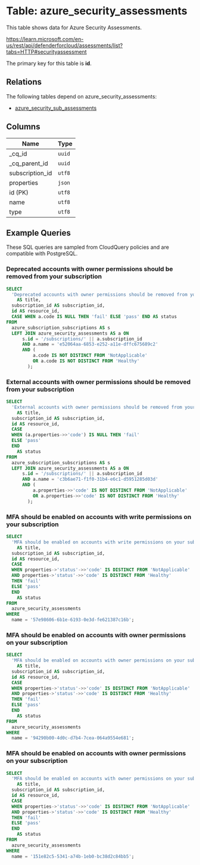 # Table: azure_security_assessments

This table shows data for Azure Security Assessments.

https://learn.microsoft.com/en-us/rest/api/defenderforcloud/assessments/list?tabs=HTTP#securityassessment

The primary key for this table is **id**.

## Relations

The following tables depend on azure_security_assessments:
  - [azure_security_sub_assessments](azure_security_sub_assessments)

## Columns

| Name          | Type          |
| ------------- | ------------- |
|_cq_id|`uuid`|
|_cq_parent_id|`uuid`|
|subscription_id|`utf8`|
|properties|`json`|
|id (PK)|`utf8`|
|name|`utf8`|
|type|`utf8`|

## Example Queries

These SQL queries are sampled from CloudQuery policies and are compatible with PostgreSQL.

### Deprecated accounts with owner permissions should be removed from your subscription

```sql
SELECT
  'Deprecated accounts with owner permissions should be removed from your subscription'
    AS title,
  subscription_id AS subscription_id,
  id AS resource_id,
  CASE WHEN a.code IS NULL THEN 'fail' ELSE 'pass' END AS status
FROM
  azure_subscription_subscriptions AS s
  LEFT JOIN azure_security_assessments AS a ON
      s.id = '/subscriptions/' || a.subscription_id
      AND a.name = 'e52064aa-6853-e252-a11e-dffc675689c2'
      AND (
          a.code IS NOT DISTINCT FROM 'NotApplicable'
          OR a.code IS NOT DISTINCT FROM 'Healthy'
        );
```

### External accounts with owner permissions should be removed from your subscription

```sql
SELECT
  'External accounts with owner permissions should be removed from your subscription'
    AS title,
  subscription_id AS subscription_id,
  id AS resource_id,
  CASE
  WHEN (a.properties->>'code') IS NULL THEN 'fail'
  ELSE 'pass'
  END
    AS status
FROM
  azure_subscription_subscriptions AS s
  LEFT JOIN azure_security_assessments AS a ON
      s.id = '/subscriptions/' || a.subscription_id
      AND a.name = 'c3b6ae71-f1f0-31b4-e6c1-d5951285d03d'
      AND (
          a.properties->>'code' IS NOT DISTINCT FROM 'NotApplicable'
          OR a.properties->>'code' IS NOT DISTINCT FROM 'Healthy'
        );
```

### MFA should be enabled on accounts with write permissions on your subscription

```sql
SELECT
  'MFA should be enabled on accounts with write permissions on your subscription'
    AS title,
  subscription_id AS subscription_id,
  id AS resource_id,
  CASE
  WHEN properties->'status'->>'code' IS DISTINCT FROM 'NotApplicable'
  AND properties->'status'->>'code' IS DISTINCT FROM 'Healthy'
  THEN 'fail'
  ELSE 'pass'
  END
    AS status
FROM
  azure_security_assessments
WHERE
  name = '57e98606-6b1e-6193-0e3d-fe621387c16b';
```

### MFA should be enabled on accounts with owner permissions on your subscription

```sql
SELECT
  'MFA should be enabled on accounts with owner permissions on your subscription'
    AS title,
  subscription_id AS subscription_id,
  id AS resource_id,
  CASE
  WHEN properties->'status'->>'code' IS DISTINCT FROM 'NotApplicable'
  AND properties->'status'->>'code' IS DISTINCT FROM 'Healthy'
  THEN 'fail'
  ELSE 'pass'
  END
    AS status
FROM
  azure_security_assessments
WHERE
  name = '94290b00-4d0c-d7b4-7cea-064a9554e681';
```

### MFA should be enabled on accounts with owner permissions on your subscription

```sql
SELECT
  'MFA should be enabled on accounts with owner permissions on your subscription'
    AS title,
  subscription_id AS subscription_id,
  id AS resource_id,
  CASE
  WHEN properties->'status'->>'code' IS DISTINCT FROM 'NotApplicable'
  AND properties->'status'->>'code' IS DISTINCT FROM 'Healthy'
  THEN 'fail'
  ELSE 'pass'
  END
    AS status
FROM
  azure_security_assessments
WHERE
  name = '151e82c5-5341-a74b-1eb0-bc38d2c84bb5';
```


